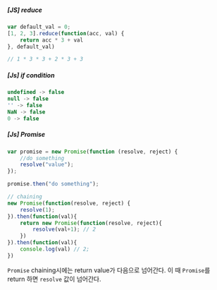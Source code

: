 ##### [JS] reduce

````javascript
var default_val = 0;
[1, 2, 3].reduce(function(acc, val) {
    return acc * 3 + val
}, default_val)

// 1 * 3 * 3 + 2 * 3 + 3
````

##### [Js] if condition

```javascript
undefined -> false
null -> false
'' -> false
NaN -> false
0 -> false
```

##### [Js] Promise

```javascript
var promise = new Promise(function (resolve, reject) {
    //do something
    resolve("value");	
});

promise.then("do something");

// chaining
new Promise(function(resolve, reject) {
    resolve(1);
}).then(function(val){    
    return new Promise(function(resolve, reject){
        resolve(val+1); // 2
    })
}).then(function(val){
    console.log(val) // 2;
})
```

`Promise` chaining시에는 return value가 다음으로 넘어간다. 이 때 `Promise`를 return 하면 `resolve` 값이 넘어간다.